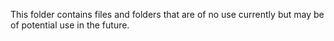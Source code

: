 This folder contains files and folders that are of no use currently but may be of potential use in the future.